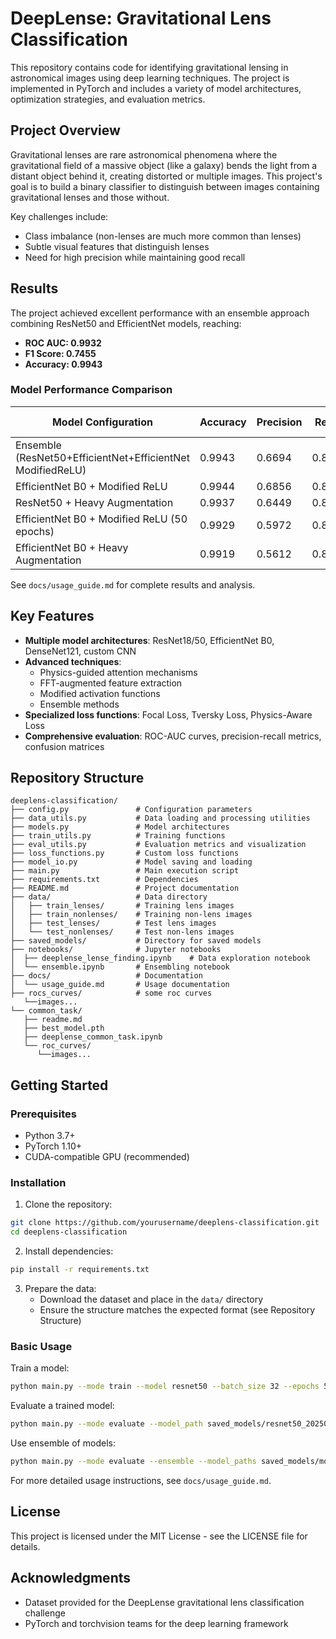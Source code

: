 # DeepLense: Gravitational Lens Classification

This repository contains code for identifying gravitational lensing in astronomical images using deep learning techniques. The project is implemented in PyTorch and includes a variety of model architectures, optimization strategies, and evaluation metrics.

## Project Overview

Gravitational lenses are rare astronomical phenomena where the gravitational field of a massive object (like a galaxy) bends the light from a distant object behind it, creating distorted or multiple images. This project's goal is to build a binary classifier to distinguish between images containing gravitational lenses and those without.

Key challenges include:
- Class imbalance (non-lenses are much more common than lenses)
- Subtle visual features that distinguish lenses
- Need for high precision while maintaining good recall

## Results

The project achieved excellent performance with an ensemble approach combining ResNet50 and EfficientNet models, reaching:
- **ROC AUC: 0.9932**
- **F1 Score: 0.7455**
- **Accuracy: 0.9943**

### Model Performance Comparison

| Model Configuration | Accuracy | Precision | Recall | F1 Score | ROC AUC |
|---------------------|----------|-----------|--------|----------|---------| 
| Ensemble (ResNet50+EfficientNet+EfficientNet ModifiedReLU) | 0.9943 | 0.6694 | 0.8410 | 0.7455 | 0.9932 |
| EfficientNet B0 + Modified ReLU | 0.9944 | 0.6856 | 0.8051 | 0.7406 | 0.9877 |
| ResNet50 + Heavy Augmentation | 0.9937 | 0.6449 | 0.8103 | 0.7182 | 0.9914 |
| EfficientNet B0 + Modified ReLU (50 epochs) | 0.9929 | 0.5972 | 0.8667 | 0.7071 | 0.9909 |
| EfficientNet B0 + Heavy Augmentation | 0.9919 | 0.5612 | 0.8462 | 0.6748 | 0.9897 |

See `docs/usage_guide.md` for complete results and analysis.

## Key Features

- **Multiple model architectures**: ResNet18/50, EfficientNet B0, DenseNet121, custom CNN
- **Advanced techniques**:
  - Physics-guided attention mechanisms
  - FFT-augmented feature extraction
  - Modified activation functions
  - Ensemble methods
- **Specialized loss functions**: Focal Loss, Tversky Loss, Physics-Aware Loss
- **Comprehensive evaluation**: ROC-AUC curves, precision-recall metrics, confusion matrices

## Repository Structure

```
deeplens-classification/
├── config.py               # Configuration parameters
├── data_utils.py           # Data loading and processing utilities
├── models.py               # Model architectures
├── train_utils.py          # Training functions
├── eval_utils.py           # Evaluation metrics and visualization
├── loss_functions.py       # Custom loss functions
├── model_io.py             # Model saving and loading
├── main.py                 # Main execution script
├── requirements.txt        # Dependencies
├── README.md               # Project documentation
├── data/                   # Data directory
│   ├── train_lenses/       # Training lens images
│   ├── train_nonlenses/    # Training non-lens images
│   ├── test_lenses/        # Test lens images
│   └── test_nonlenses/     # Test non-lens images
├── saved_models/           # Directory for saved models
├── notebooks/              # Jupyter notebooks
│  ├── deeplense_lense_finding.ipynb    # Data exploration notebook
│  └── ensemble.ipynb       # Ensembling notebook
├── docs/                   # Documentation
│  └── usage_guide.md       # Usage documentation
├── rocs_curves/            # some roc curves
   └──images...
└── common_task/        
   ├── readme.md
   ├── best_model.pth
   ├── deeplense_common_task.ipynb
   └── roc_curves/
      └──images...
```

## Getting Started

### Prerequisites
- Python 3.7+
- PyTorch 1.10+
- CUDA-compatible GPU (recommended)

### Installation

1. Clone the repository:
```bash
git clone https://github.com/yourusername/deeplens-classification.git
cd deeplens-classification
```

2. Install dependencies:
```bash
pip install -r requirements.txt
```

3. Prepare the data:
   - Download the dataset and place in the `data/` directory
   - Ensure the structure matches the expected format (see Repository Structure)

### Basic Usage

Train a model:
```bash
python main.py --mode train --model resnet50 --batch_size 32 --epochs 50
```

Evaluate a trained model:
```bash
python main.py --mode evaluate --model_path saved_models/resnet50_20250324-120000_model.pth
```

Use ensemble of models:
```bash
python main.py --mode evaluate --ensemble --model_paths saved_models/model1.pth saved_models/model2.pth --metadata_paths saved_models/model1_metadata.pth saved_models/model2_metadata.pth
```

For more detailed usage instructions, see `docs/usage_guide.md`.

## License

This project is licensed under the MIT License - see the LICENSE file for details.

## Acknowledgments

- Dataset provided for the DeepLense gravitational lens classification challenge
- PyTorch and torchvision teams for the deep learning framework